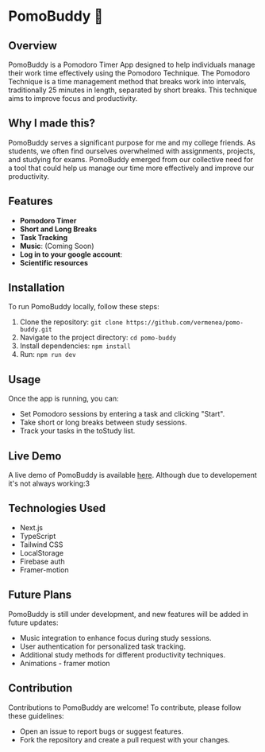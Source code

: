 # PomoBuddy 🍅

## Overview

PomoBuddy is a Pomodoro Timer App designed to help individuals manage their work time effectively using the Pomodoro Technique. The Pomodoro Technique is a time management method that breaks work into intervals, traditionally 25 minutes in length, separated by short breaks. This technique aims to improve focus and productivity.

## Why I made this?
PomoBuddy serves a significant purpose for me and my college friends. As students, we often find ourselves overwhelmed with assignments, projects, and studying for exams. PomoBuddy emerged from our collective need for a tool that could help us manage our time more effectively and improve our productivity.

## Features

- **Pomodoro Timer**
- **Short and Long Breaks**
- **Task Tracking**
- **Music**: (Coming Soon)
- **Log in to your google account**: 
- **Scientific resources**
  
## Installation

To run PomoBuddy locally, follow these steps:

1. Clone the repository: `git clone https://github.com/vermenea/pomo-buddy.git`
2. Navigate to the project directory: `cd pomo-buddy`
3. Install dependencies: `npm install`
4. Run: `npm run dev`

## Usage

Once the app is running, you can:

- Set Pomodoro sessions by entering a task and clicking "Start".
- Take short or long breaks between study sessions.
- Track your tasks in the toStudy list.

## Live Demo

A live demo of PomoBuddy is available [here](https://your-pomo-buddy.vercel.app/).
Although due to developement it's not always working:3

## Technologies Used

- Next.js
- TypeScript
- Tailwind CSS
- LocalStorage
- Firebase auth
- Framer-motion 

## Future Plans

PomoBuddy is still under development, and new features will be added in future updates:

- Music integration to enhance focus during study sessions.
- User authentication for personalized task tracking.
- Additional study methods for different productivity techniques.
- Animations - framer motion

## Contribution

Contributions to PomoBuddy are welcome! To contribute, please follow these guidelines:
- Open an issue to report bugs or suggest features.
- Fork the repository and create a pull request with your changes.
